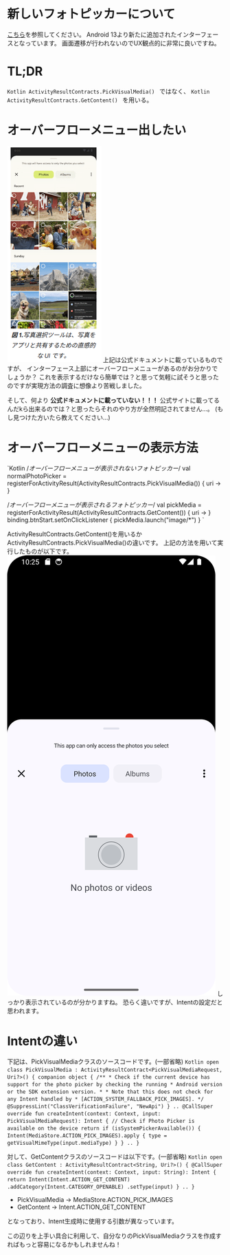 <!--
title:   【Android】フォトピッカーにオーバーフローメニュー(三点リーダー)を表示したい
tags:    Android,Kotlin,XML
id:      04f5e8d019021b8fc74c
private: false
-->
# 新しいフォトピッカーについて
[こちら](https://developer.android.com/training/data-storage/shared/photopicker)を参照してください。
Android 13より新たに追加されたインターフェースとなっています。
画面遷移が行われないのでUX観点的に非常に良いですね。

# TL;DR
`Kotlin
ActivityResultContracts.PickVisualMedia()
`
ではなく、
`Kotlin
ActivityResultContracts.GetContent()
`
を用いる。

# オーバーフローメニュー出したい
![alt text](image.png)
上記は公式ドキュメントに載っているものですが、
インターフェース上部にオーバーフローメニューがあるのがお分かりでしょうか？
これを表示するだけなら簡単では？と思って気軽に試そうと思ったのですが実現方法の調査に想像より苦戦しました。

そして、何より **公式ドキュメントに載っていない！！！**
公式サイトに載ってるんだkら出来るのでは？と思ったらそれのやり方が全然明記されてません...。
(もし見つけた方いたら教えてください...)

# オーバーフローメニューの表示方法
`Kotlin
/*オーバーフローメニューが表示されないフォトピッカー*/
val normalPhotoPicker = registerForActivityResult(ActivityResultContracts.PickVisualMedia()) { uri ->
}

/*オーバーフローメニューが表示されるフォトピッカー*/
val pickMedia = registerForActivityResult(ActivityResultContracts.GetContent()) { uri ->
}
binding.btnStart.setOnClickListener {
    pickMedia.launch("image/*")
}
`

ActivityResultContracts.GetContent()を用いるかActivityResultContracts.PickVisualMedia()の違いです。
上記の方法を用いて実行したものが以下です。
![alt text](image-1.png)
しっかり表示されているのが分かりますね。
恐らく違いですが、Intentの設定だと思われます。
# Intentの違い
下記は、PickVisualMediaクラスのソースコードです。(一部省略)
`Kotlin
open class PickVisualMedia : ActivityResultContract<PickVisualMediaRequest, Uri?>() {
    companion object {
        /**
            * Check if the current device has support for the photo picker by checking the running
            * Android version or the SDK extension version.
            *
            * Note that this does not check for any Intent handled by
            * [ACTION_SYSTEM_FALLBACK_PICK_IMAGES].
            */
        @SuppressLint("ClassVerificationFailure", "NewApi")
    }
    ..
    @CallSuper
    override fun createIntent(context: Context, input: PickVisualMediaRequest): Intent {
        // Check if Photo Picker is available on the device
        return if (isSystemPickerAvailable()) {
            Intent(MediaStore.ACTION_PICK_IMAGES).apply {
                type = getVisualMimeType(input.mediaType)
            }
        }
        ..
}
`

対して、GetContentクラスのソースコードは以下です。(一部省略)
`Kotlin
open class GetContent : ActivityResultContract<String, Uri?>() {
    @CallSuper
    override fun createIntent(context: Context, input: String): Intent {
        return Intent(Intent.ACTION_GET_CONTENT)
            .addCategory(Intent.CATEGORY_OPENABLE)
            .setType(input)
    }
    ..
}
`
* PickVisualMedia -> MediaStore.ACTION_PICK_IMAGES
* GetContent -> Intent.ACTION_GET_CONTENT

となっており、Intent生成時に使用する引数が異なっています。

この辺りを上手い具合に利用して、自分なりのPickVisualMediaクラスを作成すればもっと容易になるかもしれませんね！